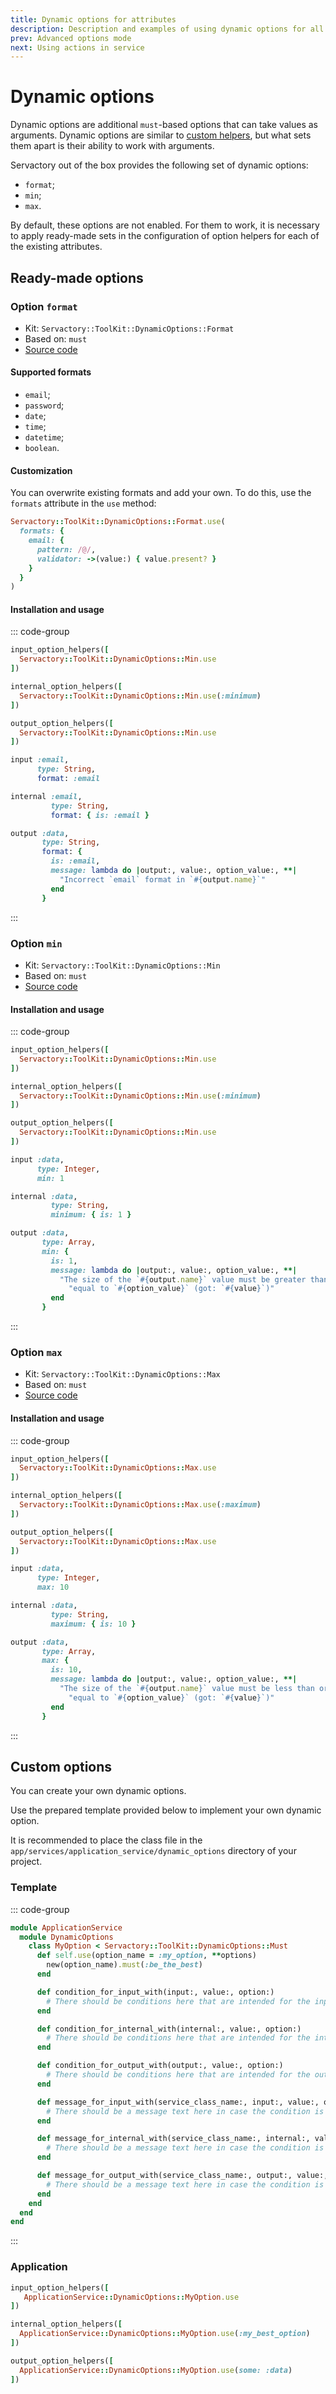 ```yaml
---
title: Dynamic options for attributes
description: Description and examples of using dynamic options for all service attributes
prev: Advanced options mode
next: Using actions in service
---
```


# Dynamic options <Badge type="tip" text="Since 2.4.0" />

Dynamic options are additional `must`-based options that can take values as arguments.
Dynamic options are similar to [custom helpers](../attributes/input#custom),
but what sets them apart is their ability to work with arguments.

Servactory out of the box provides the following set of dynamic options:

- `format`;
- `min`;
- `max`.

By default, these options are not enabled.
For them to work, it is necessary to apply ready-made sets in the configuration
of option helpers for each of the existing attributes.

## Ready-made options

### Option `format`

- Kit: `Servactory::ToolKit::DynamicOptions::Format`
- Based on: `must`
- [Source code](https://github.com/servactory/servactory/blob/main/lib/servactory/tool_kit/dynamic_options/format.rb)

#### Supported formats

- `email`;
- `password`;
- `date`;
- `time`;
- `datetime`;
- `boolean`.

#### Customization

You can overwrite existing formats and add your own.
To do this, use the `formats` attribute in the `use` method:

```ruby
Servactory::ToolKit::DynamicOptions::Format.use(
  formats: {
    email: {
      pattern: /@/,
      validator: ->(value:) { value.present? }
    }
  }
)
```

#### Installation and usage

::: code-group

```ruby [Installation]
input_option_helpers([
  Servactory::ToolKit::DynamicOptions::Min.use
])

internal_option_helpers([
  Servactory::ToolKit::DynamicOptions::Min.use(:minimum)
])

output_option_helpers([
  Servactory::ToolKit::DynamicOptions::Min.use
])
```

```ruby [Usage]
input :email,
      type: String,
      format: :email

internal :email,
         type: String,
         format: { is: :email }

output :data,
       type: String,
       format: {
         is: :email,
         message: lambda do |output:, value:, option_value:, **|
           "Incorrect `email` format in `#{output.name}`"
         end
       }
```

:::

### Option `min`

- Kit: `Servactory::ToolKit::DynamicOptions::Min`
- Based on: `must`
- [Source code](https://github.com/servactory/servactory/blob/main/lib/servactory/tool_kit/dynamic_options/min.rb)

#### Installation and usage

::: code-group

```ruby [Installation]
input_option_helpers([
  Servactory::ToolKit::DynamicOptions::Min.use
])

internal_option_helpers([
  Servactory::ToolKit::DynamicOptions::Min.use(:minimum)
])

output_option_helpers([
  Servactory::ToolKit::DynamicOptions::Min.use
])
```

```ruby [Usage]
input :data,
      type: Integer,
      min: 1

internal :data,
         type: String,
         minimum: { is: 1 }

output :data,
       type: Array,
       min: {
         is: 1,
         message: lambda do |output:, value:, option_value:, **|
           "The size of the `#{output.name}` value must be greater than or " \
             "equal to `#{option_value}` (got: `#{value}`)"
         end
       }
```

:::

### Option `max`

- Kit: `Servactory::ToolKit::DynamicOptions::Max`
- Based on: `must`
- [Source code](https://github.com/servactory/servactory/blob/main/lib/servactory/tool_kit/dynamic_options/max.rb)

#### Installation and usage

::: code-group

```ruby [Installation]
input_option_helpers([
  Servactory::ToolKit::DynamicOptions::Max.use
])

internal_option_helpers([
  Servactory::ToolKit::DynamicOptions::Max.use(:maximum)
])

output_option_helpers([
  Servactory::ToolKit::DynamicOptions::Max.use
])
```

```ruby [Usage]
input :data,
      type: Integer,
      max: 10

internal :data,
         type: String,
         maximum: { is: 10 }

output :data,
       type: Array,
       max: {
         is: 10,
         message: lambda do |output:, value:, option_value:, **|
           "The size of the `#{output.name}` value must be less than or " \
             "equal to `#{option_value}` (got: `#{value}`)"
         end
       }
```

:::

## Custom options

You can create your own dynamic options.

Use the prepared template provided below to implement your own dynamic option.

It is recommended to place the class file in the
`app/services/application_service/dynamic_options` directory of your project.

### Template

::: code-group

```ruby [app/services/application_service/dynamic_options/my_option.rb]
module ApplicationService
  module DynamicOptions
    class MyOption < Servactory::ToolKit::DynamicOptions::Must
      def self.use(option_name = :my_option, **options)
        new(option_name).must(:be_the_best)
      end

      def condition_for_input_with(input:, value:, option:)
        # There should be conditions here that are intended for the input attribute
      end

      def condition_for_internal_with(internal:, value:, option:)
        # There should be conditions here that are intended for the internal attribute
      end

      def condition_for_output_with(output:, value:, option:)
        # There should be conditions here that are intended for the output attribute
      end

      def message_for_input_with(service_class_name:, input:, value:, option_value:, **)
        # There should be a message text here in case the condition is not met
      end

      def message_for_internal_with(service_class_name:, internal:, value:, option_value:, **)
        # There should be a message text here in case the condition is not met
      end

      def message_for_output_with(service_class_name:, output:, value:, option_value:, **)
        # There should be a message text here in case the condition is not met
      end
    end
  end
end
```

:::

### Application

```ruby
input_option_helpers([
   ApplicationService::DynamicOptions::MyOption.use
])

internal_option_helpers([
  ApplicationService::DynamicOptions::MyOption.use(:my_best_option)
])

output_option_helpers([
  ApplicationService::DynamicOptions::MyOption.use(some: :data)
])
```
